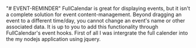 "# EVENT-REMINDER" 
FullCalendar is great for displaying events, but it isn't a complete solution for event content-management. Beyond dragging an event to a different time/day, you cannot change an event's name or other associated data. It is up to you to add this functionality through FullCalendar's event hooks.
First of all I was intergrate the  full calender into the my nodejs application using jquery.
        <script src='http://fullcalendar.io/js/fullcalendar-2.1.1/lib/moment.min.js'></script>
        <script src='http://fullcalendar.io/js/fullcalendar-2.1.1/lib/jquery.min.js'></script>
        <script src="http://fullcalendar.io/js/fullcalendar-2.1.1/lib/jquery-ui.custom.min.js"></script>
        <script src='http://fullcalendar.io/js/fullcalendar-2.1.1/fullcalendar.min.js'></script>
        <script type="text/javascript">
after that to handle this I was write some code to handle the event as a reminder.    
